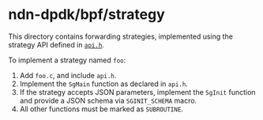 # ndn-dpdk/bpf/strategy

This directory contains forwarding strategies, implemented using the strategy API defined in [`api.h`](../../csrc/strategyapi/api.h).

To implement a strategy named `foo`:

1. Add `foo.c`, and include `api.h`.
2. Implement the `SgMain` function as declared in `api.h`.
3. If the strategy accepts JSON parameters, implement the `SgInit` function and provide a JSON schema via `SGINIT_SCHEMA` macro.
4. All other functions must be marked as `SUBROUTINE`.
